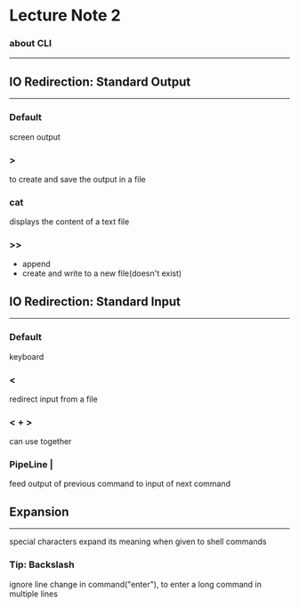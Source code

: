 # Lecture Note 2
### about CLI
---

## IO Redirection: Standard Output
---
### Default
screen output

### >
to create and save the output in a file

### cat
displays the content of a text file

### >>
- append
- create and write to a new file(doesn't exist)

## IO Redirection: Standard Input
---
### Default
keyboard

### <
redirect input from a file

### < + >
can use together

### PipeLine |
feed output of previous command to input of next command

## Expansion
---
special characters expand its meaning when given to shell commands

### Tip: Backslash
ignore line change in command("enter"), to enter a long command in multiple lines



